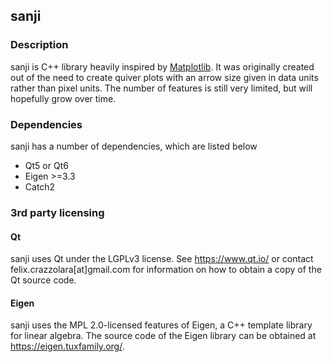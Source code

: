 ## sanji
### Description
sanji is C++ library heavily inspired by [Matplotlib](https://matplotlib.org/). It was originally created out of the need to create quiver plots with an arrow size given in data units rather than pixel units. The number of features is still very limited, but will hopefully grow over time.

### Dependencies
sanji has a number of dependencies, which are listed below
- Qt5 or Qt6
- Eigen >=3.3
- Catch2

### 3rd party licensing
#### Qt
sanji uses Qt under the LGPLv3 license. See https://www.qt.io/ or contact felix.crazzolara[at]gmail.com for information on how to obtain a copy of the Qt source code.

#### Eigen
sanji uses the MPL 2.0-licensed features of Eigen, a C++ template library for linear algebra. The source code of the Eigen library can be obtained at https://eigen.tuxfamily.org/.

